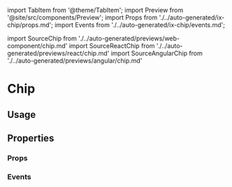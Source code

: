 <!--
SPDX-FileCopyrightText: 2022 Siemens AG

SPDX-License-Identifier: MIT
-->

import TabItem from '@theme/TabItem';
import Preview from '@site/src/components/Preview';
import Props from './../auto-generated/ix-chip/props.md';
import Events from './../auto-generated/ix-chip/events.md';

import SourceChip from './../auto-generated/previews/web-component/chip.md'
import SourceReactChip from './../auto-generated/previews/react/chip.md'
import SourceAngularChip from './../auto-generated/previews/angular/chip.md'

# Chip

## Usage

<Preview name="chip" height="25rem">
  <TabItem value="javascript">
    <SourceChip />
  </TabItem>
  <TabItem value="react">
    <SourceReactChip />
  </TabItem>
  <TabItem value="angular">
    <SourceAngularChip />
  </TabItem>
</Preview>

## Properties

### Props

<Props />

### Events

<Events />
